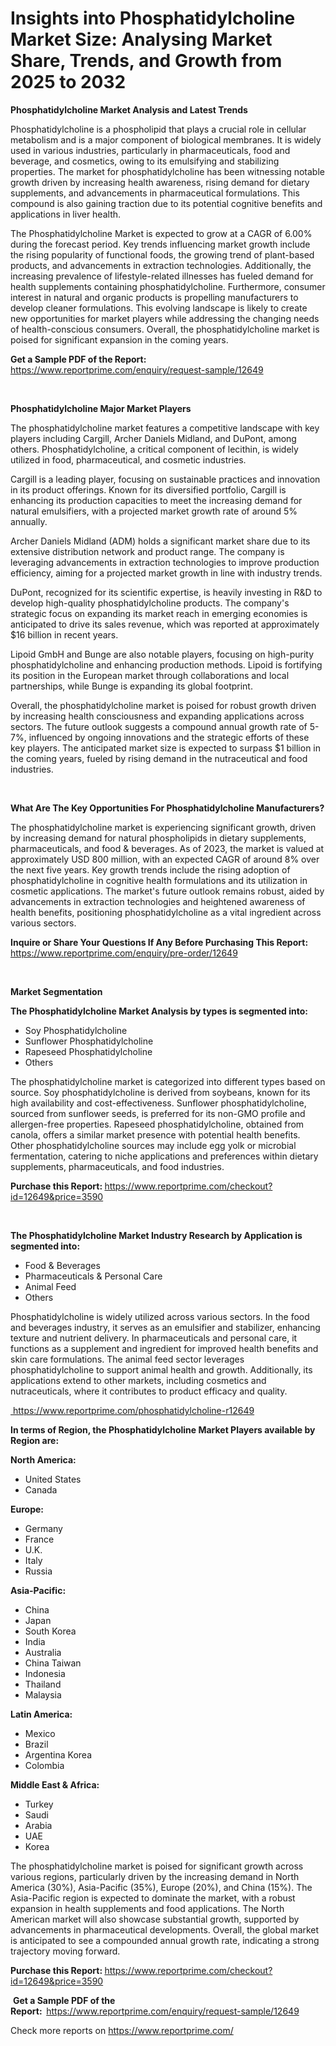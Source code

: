 <p><h1>Insights into Phosphatidylcholine Market Size: Analysing Market Share, Trends, and Growth from 2025 to 2032</h1></p><p><strong>Phosphatidylcholine Market Analysis and Latest Trends</strong></p>
<p><p>Phosphatidylcholine is a phospholipid that plays a crucial role in cellular metabolism and is a major component of biological membranes. It is widely used in various industries, particularly in pharmaceuticals, food and beverage, and cosmetics, owing to its emulsifying and stabilizing properties. The market for phosphatidylcholine has been witnessing notable growth driven by increasing health awareness, rising demand for dietary supplements, and advancements in pharmaceutical formulations. This compound is also gaining traction due to its potential cognitive benefits and applications in liver health.</p><p>The Phosphatidylcholine Market is expected to grow at a CAGR of 6.00% during the forecast period. Key trends influencing market growth include the rising popularity of functional foods, the growing trend of plant-based products, and advancements in extraction technologies. Additionally, the increasing prevalence of lifestyle-related illnesses has fueled demand for health supplements containing phosphatidylcholine. Furthermore, consumer interest in natural and organic products is propelling manufacturers to develop cleaner formulations. This evolving landscape is likely to create new opportunities for market players while addressing the changing needs of health-conscious consumers. Overall, the phosphatidylcholine market is poised for significant expansion in the coming years.</p></p>
<p><strong>Get a Sample PDF of the Report:&nbsp;</strong> <a href="https://www.reportprime.com/enquiry/request-sample/12649?utm_campaign=3135&utm_medium=2&utm_source=Github&utm_content=ia&utm_term=19032025&utm_id=phosphatidylcholine">https://www.reportprime.com/enquiry/request-sample/12649</a></p>
<p>&nbsp;</p>
<p><strong>Phosphatidylcholine Major Market Players</strong></p>
<p><p>The phosphatidylcholine market features a competitive landscape with key players including Cargill, Archer Daniels Midland, and DuPont, among others. Phosphatidylcholine, a critical component of lecithin, is widely utilized in food, pharmaceutical, and cosmetic industries. </p><p>Cargill is a leading player, focusing on sustainable practices and innovation in its product offerings. Known for its diversified portfolio, Cargill is enhancing its production capacities to meet the increasing demand for natural emulsifiers, with a projected market growth rate of around 5% annually.</p><p>Archer Daniels Midland (ADM) holds a significant market share due to its extensive distribution network and product range. The company is leveraging advancements in extraction technologies to improve production efficiency, aiming for a projected market growth in line with industry trends.</p><p>DuPont, recognized for its scientific expertise, is heavily investing in R&D to develop high-quality phosphatidylcholine products. The company's strategic focus on expanding its market reach in emerging economies is anticipated to drive its sales revenue, which was reported at approximately $16 billion in recent years.</p><p>Lipoid GmbH and Bunge are also notable players, focusing on high-purity phosphatidylcholine and enhancing production methods. Lipoid is fortifying its position in the European market through collaborations and local partnerships, while Bunge is expanding its global footprint.</p><p>Overall, the phosphatidylcholine market is poised for robust growth driven by increasing health consciousness and expanding applications across sectors. The future outlook suggests a compound annual growth rate of 5-7%, influenced by ongoing innovations and the strategic efforts of these key players. The anticipated market size is expected to surpass $1 billion in the coming years, fueled by rising demand in the nutraceutical and food industries.</p></p>
<p>&nbsp;</p>
<p><strong>What Are The Key Opportunities For Phosphatidylcholine Manufacturers?</strong></p>
<p><p>The phosphatidylcholine market is experiencing significant growth, driven by increasing demand for natural phospholipids in dietary supplements, pharmaceuticals, and food & beverages. As of 2023, the market is valued at approximately USD 800 million, with an expected CAGR of around 8% over the next five years. Key growth trends include the rising adoption of phosphatidylcholine in cognitive health formulations and its utilization in cosmetic applications. The market's future outlook remains robust, aided by advancements in extraction technologies and heightened awareness of health benefits, positioning phosphatidylcholine as a vital ingredient across various sectors.</p></p>
<p><strong>Inquire or Share Your Questions If Any Before Purchasing This Report:</strong> <a href="https://www.reportprime.com/enquiry/pre-order/12649?utm_campaign=3135&utm_medium=2&utm_source=Github&utm_content=ia&utm_term=19032025&utm_id=phosphatidylcholine">https://www.reportprime.com/enquiry/pre-order/12649</a></p>
<p>&nbsp;</p>
<p><strong>Market Segmentation</strong></p>
<p><strong>The Phosphatidylcholine Market Analysis by types is segmented into:</strong></p>
<p><ul><li>Soy Phosphatidylcholine</li><li>Sunflower Phosphatidylcholine</li><li>Rapeseed Phosphatidylcholine</li><li>Others</li></ul></p>
<p><p>The phosphatidylcholine market is categorized into different types based on source. Soy phosphatidylcholine is derived from soybeans, known for its high availability and cost-effectiveness. Sunflower phosphatidylcholine, sourced from sunflower seeds, is preferred for its non-GMO profile and allergen-free properties. Rapeseed phosphatidylcholine, obtained from canola, offers a similar market presence with potential health benefits. Other phosphatidylcholine sources may include egg yolk or microbial fermentation, catering to niche applications and preferences within dietary supplements, pharmaceuticals, and food industries.</p></p>
<p><strong>Purchase this Report:&nbsp;</strong><a href="https://www.reportprime.com/checkout?id=12649&price=3590&utm_campaign=3135&utm_medium=2&utm_source=Github&utm_content=ia&utm_term=19032025&utm_id=phosphatidylcholine">https://www.reportprime.com/checkout?id=12649&price=3590</a></p>
<p>&nbsp;</p>
<p><strong>The Phosphatidylcholine Market Industry Research by Application is segmented into:</strong></p>
<p><ul><li>Food & Beverages</li><li>Pharmaceuticals & Personal Care</li><li>Animal Feed</li><li>Others</li></ul></p>
<p><p>Phosphatidylcholine is widely utilized across various sectors. In the food and beverages industry, it serves as an emulsifier and stabilizer, enhancing texture and nutrient delivery. In pharmaceuticals and personal care, it functions as a supplement and ingredient for improved health benefits and skin care formulations. The animal feed sector leverages phosphatidylcholine to support animal health and growth. Additionally, its applications extend to other markets, including cosmetics and nutraceuticals, where it contributes to product efficacy and quality.</p></p>
<p><a href="https://www.reportprime.com/phosphatidylcholine-r12649?utm_campaign=3135&utm_medium=2&utm_source=Github&utm_content=ia&utm_term=19032025&utm_id=phosphatidylcholine">&nbsp;https://www.reportprime.com/phosphatidylcholine-r12649</a></p>
<p><strong>In terms of Region, the Phosphatidylcholine Market Players available by Region are:</strong></p>
<p>
    <p> <strong> North America: </strong>
        <ul>
            <li>United States</li>
            <li>Canada</li>
        </ul>
        </p> 
    <p> <strong> Europe: </strong>
        <ul>
            <li>Germany</li>
            <li>France</li>
            <li>U.K.</li>
            <li>Italy</li>
            <li>Russia</li>
        </ul>
        </p> 
    <p> <strong> Asia-Pacific: </strong>
        <ul>
            <li>China</li>
            <li>Japan</li>
            <li>South Korea</li>
            <li>India</li>
            <li>Australia</li>
            <li>China Taiwan</li>
            <li>Indonesia</li>
            <li>Thailand</li>
            <li>Malaysia</li>
        </ul>
        </p> 
    <p> <strong> Latin America: </strong>
        <ul>
            <li>Mexico</li>
            <li>Brazil</li>
            <li>Argentina Korea</li>
            <li>Colombia</li>
        </ul>
        </p> 
    <p> <strong> Middle East & Africa: </strong>
        <ul>
            <li>Turkey</li>
            <li>Saudi</li>
            <li>Arabia</li>
            <li>UAE</li>
            <li>Korea</li>
        </ul>
    </p>
    </p>
<p><p>The phosphatidylcholine market is poised for significant growth across various regions, particularly driven by the increasing demand in North America (30%), Asia-Pacific (35%), Europe (20%), and China (15%). The Asia-Pacific region is expected to dominate the market, with a robust expansion in health supplements and food applications. The North American market will also showcase substantial growth, supported by advancements in pharmaceutical developments. Overall, the global market is anticipated to see a compounded annual growth rate, indicating a strong trajectory moving forward.</p></p>
<p><strong>Purchase this Report: </strong><a href="https://www.reportprime.com/checkout?id=12649&price=3590&utm_campaign=3135&utm_medium=2&utm_source=Github&utm_content=ia&utm_term=19032025&utm_id=phosphatidylcholine">https://www.reportprime.com/checkout?id=12649&price=3590</a></p>
<p>&nbsp;<strong>Get a Sample PDF of the Report:&nbsp;&nbsp;</strong><a href="https://www.reportprime.com/enquiry/request-sample/12649?utm_campaign=3135&utm_medium=2&utm_source=Github&utm_content=ia&utm_term=19032025&utm_id=phosphatidylcholine">https://www.reportprime.com/enquiry/request-sample/12649</a></p>
<p><strong></strong></p>
<p>Check more reports on <a href="https://www.reportprime.com/?utm_campaign=3135&utm_medium=2&utm_source=Github&utm_content=ia&utm_term=19032025&utm_id=phosphatidylcholine">https://www.reportprime.com/</a></p>